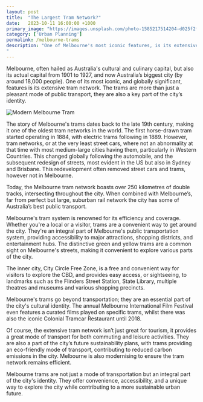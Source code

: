 ```yaml
---
layout: post
title:  "The Largest Tram Network?"
date:   2023-10-11 16:00:00 +1000
primary_image: "https://images.unsplash.com/photo-1585217514204-d025f2f1b116?ixlib=rb-4.0.3&ixid=M3wxMjA3fDB8MHxzZWFyY2h8MXx8bWVsYm91cm5lJTIwdHJhbXxlbnwwfHwwfHx8MA%3D%3D&auto=format&fit=crop&w=900&q=60"
category: ['Urban Planning']
permalink: /melbourne-trams
description: "One of Melbourne's most iconic features, is its extensive tram network, are more than just a pleasant mode of public transport, but are also a key part of the city’s identity.
"
---
```


Melbourne, often hailed as Australia's cultural and culinary capital, but also its actual capital from 1901 to 1927, and now Australia’s biggest city (by around 18,000 people). One of its most iconic, and globally significant, features is its extensive tram network. The trams are more than just a pleasant mode of public transport, they are also a key part of the city’s identity.

![Modern Melbourne Tram](https://images.unsplash.com/photo-1606115727405-3d769da4188d?ixlib=rb-4.0.3&ixid=M3wxMjA3fDB8MHxzZWFyY2h8MTZ8fG1lbGJvdXJuZSUyMHRyYW18ZW58MHx8MHx8fDA%3D&auto=format&fit=crop&w=900&q=60)

The story of Melbourne's trams dates back to the late 19th century, making it one of the oldest tram networks in the world. The first horse-drawn tram started operating in 1884, with electric trams following in 1889. However, tram networks, or at the very least street cars, where not an abnormality at that time with most medium-large cities having them, particularly in Western Countries. This changed globally following the automobile, and the subsequent redesign of streets, most evident in the US but also in Sydney and Brisbane. This redevelopment often removed street cars and trams, however not in Melbourne.

Today, the Melbourne tram network boasts over 250 kilometres of double tracks, intersecting throughout the city. When combined with Melbourne’s, far from perfect but large, suburban rail network the city has some of Australia’s best public transport.

Melbourne's tram system is renowned for its efficiency and coverage. Whether you're a local or a visitor, trams are a convenient way to get around the city. They're an integral part of Melbourne's public transportation system, providing accessibility to major attractions, shopping districts, and entertainment hubs. The distinctive green and yellow trams are a common sight on Melbourne's streets, making it convenient to explore various parts of the city.

The inner city, City Circle Free Zone, is a free and convenient way for visitors to explore the CBD, and provides easy access, or sightseeing, to landmarks such as the Flinders Street Station, State Library, multiple theatres and museums and various shopping precincts. 

Melbourne's trams go beyond transportation; they are an essential part of the city's cultural identity. The annual Melbourne International Film Festival even features a curated films played on specific trams, whilst there was also the iconic Colonial Tramcar Restaurant until 2018.

Of course, the extensive tram network isn’t just great for tourism, it provides a great mode of transport for both commuting and leisure activities. They are also a part of the city’s future sustainability plans, with trams providing an eco-friendly mode of transport, contributing to reduced carbon emissions in the city. Melbourne is also modernising to ensure the tram network remains efficient. 

Melbourne trams are not just a mode of transportation but an integral part of the city's  identity. They offer convenience, accessibility, and a unique way to explore the city while contributing to a more sustainable urban future.